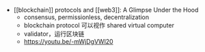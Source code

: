 - [[blockchain]] protocols and [[web3]]: A Glimpse Under the Hood
	- consensus, permissionless, decentralization
	- blockchain protocol 可以视作 shared virtual computer
	- validator，运行区块链
	- https://youtu.be/-mWjDgVWl20